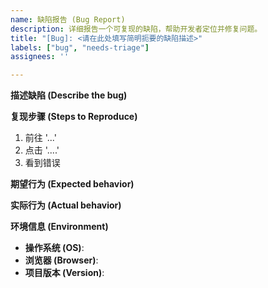 ```yaml
---
name: 缺陷报告 (Bug Report)
description: 详细报告一个可复现的缺陷，帮助开发者定位并修复问题。
title: "[Bug]: <请在此处填写简明扼要的缺陷描述>"
labels: ["bug", "needs-triage"]
assignees: ''

---
```


**描述缺陷 (Describe the bug)**
<!-- 请清晰、简洁地描述这个缺陷是什么。 -->

**复现步骤 (Steps to Reproduce)**

1. 前往 '...'
2. 点击 '....'
3. 看到错误

**期望行为 (Expected behavior)**
<!-- 请清晰、简洁地描述你期望发生什么。 -->

**实际行为 (Actual behavior)**
<!-- 请描述实际发生了什么，并附上截图或错误日志。 -->

**环境信息 (Environment)**

- **操作系统 (OS)**:
- **浏览器 (Browser)**:
- **项目版本 (Version)**:
